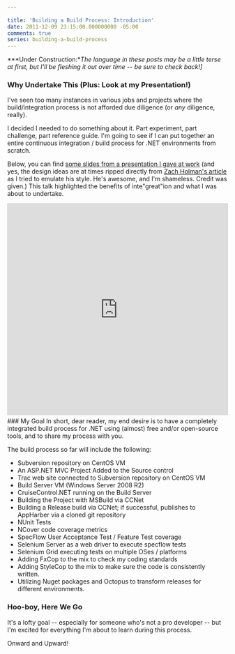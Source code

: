 ```yaml
---
 
title: 'Building a Build Process: Introduction'
date: 2011-12-09 23:15:00.000000000 -05:00
comments: true
series: building-a-build-process
---
```



***Under Construction:**The language in these posts may be a little terse at first, but I'll be fleshing it out over time -- be sure to check back!]*

### Why Undertake This (Plus: Look at my Presentation!)
I've seen too many instances in various jobs and projects where the build/integration process is not afforded due diligence (or *any* diligence, really).

I decided I needed to do something about it. Part experiment, part challenge, part reference guide. I'm going to see if I can put together an entire continuous integration / build process for .NET environments from scratch.

Below, you can find [some slides from a presentation I gave at work][SS Link] (and yes, the design ideas are at times ripped directly from [Zach Holman's article][Holman Link] as I tried to emulate his style. He's awesome, and I'm shameless. Credit was given.) This talk highlighted the benefits of inte"great"ion and what I was about to undertake.

<iframe src="http://www.slideshare.net/slideshow/embed_code/10484958?rel=0" width="595" height="485" frameborder="0" marginwidth="0" marginheight="0" scrolling="no" style="border:1px solid #CCC; border-width:1px 1px 0; margin-bottom:5px; max-width: 100%;" allowfullscreen> </iframe>
### My Goal
In short, dear reader, my end desire is to have a completely integrated build process for .NET using (almost) free and/or open-source tools, and to share my process with you.

The build process so far will include the following:

* Subversion repository on CentOS VM
* An ASP.NET MVC Project Added to the Source control
* Trac web site connected to Subversion repository on CentOS VM
* Build Server VM (Windows Server 2008 R2)
* CruiseControl.NET running on the Build Server
* Building the Project with MSBuild via CCNet
* Building a Release build via CCNet; if successful, publishes to AppHarber via a cloned git repository
* NUnit Tests
* NCover code coverage metrics
* SpecFlow User Acceptance Test / Feature Test coverage
* Selenium Server as a web driver to execute specflow tests
* Selenium Grid executing tests on multiple OSes / platforms
* Adding FxCop to the mix to check my coding standards
* Adding StyleCop to the mix to make sure the code is consistently written.
* Utilizing Nuget packages and Octopus to transform releases for different environments.

### Hoo-boy, Here We Go
It's a lofty goal -- especially for someone who's not a pro developer -- but I'm excited for everything I'm about to learn during this process.

Onward and Upward!

[SS Link]: http://www.slideshare.net/SeanKilleen1/integreation
[Holman Link]: http://zachholman.com/posts/slide-design-for-developers/
